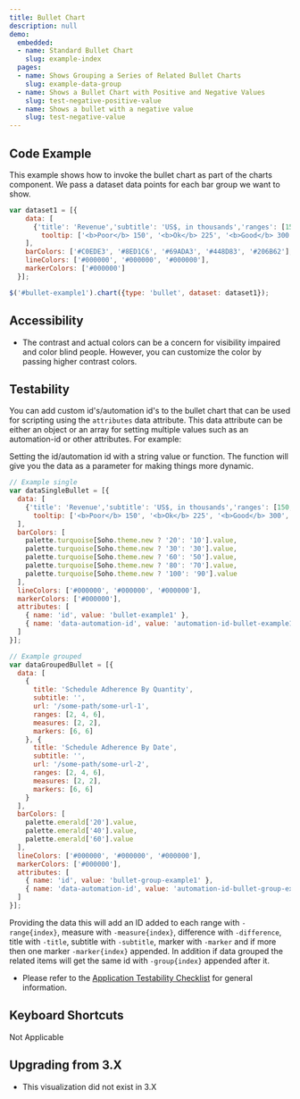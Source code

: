 ```yaml
---
title: Bullet Chart
description: null
demo:
  embedded:
  - name: Standard Bullet Chart
    slug: example-index
  pages:
  - name: Shows Grouping a Series of Related Bullet Charts
    slug: example-data-group
  - name: Shows a Bullet Chart with Positive and Negative Values
    slug: test-negative-positive-value
  - name: Shows a bullet with a negative value
    slug: test-negative-value
---
```


## Code Example

This example shows how to invoke the bullet chart as part of the charts component. We pass a dataset data points for each bar group we want to show.

```javascript
var dataset1 = [{
    data: [
      {'title': 'Revenue','subtitle': 'US$, in thousands','ranges': [150, 225, 300, 400, 600], 'measures': [220,270], 'markers': [250],
        tooltip: ['<b>Poor</b> 150', '<b>Ok</b> 225', '<b>Good</b> 300', '<b>Excellent</b> 400', '<b>Revenue</b> 600']}
    ],
    barColors: ['#C0EDE3', '#8ED1C6', '#69ADA3', '#448D83', '#206B62'],
    lineColors: ['#000000', '#000000', '#000000'],
    markerColors: ['#000000']
  }];

$('#bullet-example1').chart({type: 'bullet', dataset: dataset1});
```

## Accessibility

- The contrast and actual colors can be a concern for visibility impaired and color blind people. However, you can customize the color by passing higher contrast colors.

## Testability

You can add custom id's/automation id's to the bullet chart that can be used for scripting using the `attributes` data attribute. This data attribute can be either an object or an array for setting multiple values such as an automation-id or other attributes. For example:

Setting the id/automation id with a string value or function. The function will give you the data as a parameter for making things more dynamic.

```js
// Example single
var dataSingleBullet = [{
  data: [
    {'title': 'Revenue','subtitle': 'US$, in thousands','ranges': [150, 225, 300, 400, 600], 'measures': [220,270], 'markers': [250], url: 'http://someplace.com',
      tooltip: ['<b>Poor</b> 150', '<b>Ok</b> 225', '<b>Good</b> 300', '<b>Excellent</b> 400', '<b>Revenue</b> 600']}
  ],
  barColors: [
    palette.turquoise[Soho.theme.new ? '20': '10'].value,
    palette.turquoise[Soho.theme.new ? '30': '30'].value,
    palette.turquoise[Soho.theme.new ? '60': '50'].value,
    palette.turquoise[Soho.theme.new ? '80': '70'].value,
    palette.turquoise[Soho.theme.new ? '100': '90'].value
  ],
  lineColors: ['#000000', '#000000', '#000000'],
  markerColors: ['#000000'],
  attributes: [
    { name: 'id', value: 'bullet-example1' },
    { name: 'data-automation-id', value: 'automation-id-bullet-example1' }
  ]
}];

// Example grouped
var dataGroupedBullet = [{
  data: [
    {
      title: 'Schedule Adherence By Quantity',
      subtitle: '',
      url: '/some-path/some-url-1',
      ranges: [2, 4, 6],
      measures: [2, 2],
      markers: [6, 6]
    }, {
      title: 'Schedule Adherence By Date',
      subtitle: '',
      url: '/some-path/some-url-2',
      ranges: [2, 4, 6],
      measures: [2, 2],
      markers: [6, 6]
    }
  ],
  barColors: [
    palette.emerald['20'].value,
    palette.emerald['40'].value,
    palette.emerald['60'].value
  ],
  lineColors: ['#000000', '#000000', '#000000'],
  markerColors: ['#000000'],
  attributes: [
    { name: 'id', value: 'bullet-group-example1' },
    { name: 'data-automation-id', value: 'automation-id-bullet-group-example1' }
  ]
}];
```

Providing the data this will add an ID added to each range with `-range{index}`, measure with `-measure{index}`, difference with `-difference`, title with `-title`, subtitle with `-subtitle`, marker with `-marker` and if more then one marker `-marker{index}` appended. In addition if data grouped the related items will get the same id with `-group{index}` appended after it.

- Please refer to the [Application Testability Checklist](https://design.infor.com/resources/application-testability-checklist) for general information.

## Keyboard Shortcuts

Not Applicable

## Upgrading from 3.X

- This visualization did not exist in 3.X
